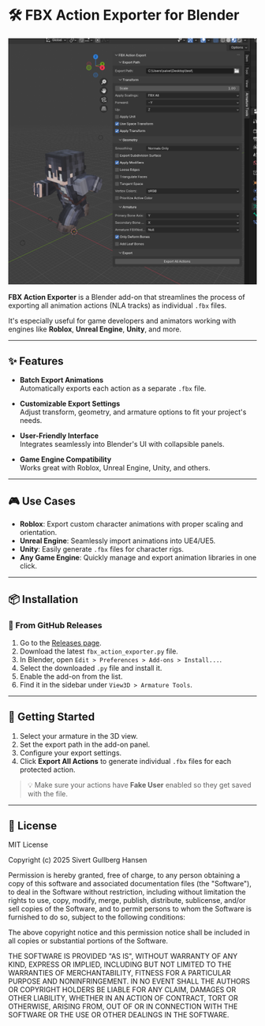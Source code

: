 # 🛠️ FBX Action Exporter for Blender

![Add-on Interface Preview](preview.png)

**FBX Action Exporter** is a Blender add-on that streamlines the process of exporting all animation actions (NLA tracks) as individual `.fbx` files.

It's especially useful for game developers and animators working with engines like **Roblox**, **Unreal Engine**, **Unity**, and more.

---

## ✨ Features

- **Batch Export Animations**  
  Automatically exports each action as a separate `.fbx` file.

- **Customizable Export Settings**  
  Adjust transform, geometry, and armature options to fit your project's needs.

- **User-Friendly Interface**  
  Integrates seamlessly into Blender's UI with collapsible panels.

- **Game Engine Compatibility**  
  Works great with Roblox, Unreal Engine, Unity, and others.

---

## 🎮 Use Cases

- **Roblox**: Export custom character animations with proper scaling and orientation.
- **Unreal Engine**: Seamlessly import animations into UE4/UE5.
- **Unity**: Easily generate `.fbx` files for character rigs.
- **Any Game Engine**: Quickly manage and export animation libraries in one click.

---

## 📦 Installation

### 🧩 From GitHub Releases

1. Go to the [Releases page](https://github.com/sivert-io/fbx-action-exporter/releases).
2. Download the latest `fbx_action_exporter.py` file.
3. In Blender, open `Edit > Preferences > Add-ons > Install...`.
4. Select the downloaded `.py` file and install it.
5. Enable the add-on from the list.
6. Find it in the sidebar under `View3D > Armature Tools`.

---

## 🚀 Getting Started

1. Select your armature in the 3D view.
2. Set the export path in the add-on panel.
3. Configure your export settings.
4. Click **Export All Actions** to generate individual `.fbx` files for each protected action.

> 💡 Make sure your actions have **Fake User** enabled so they get saved with the file.

---

## 📄 License

MIT License

Copyright (c) 2025 Sivert Gullberg Hansen

Permission is hereby granted, free of charge, to any person obtaining a copy
of this software and associated documentation files (the "Software"), to deal
in the Software without restriction, including without limitation the rights
to use, copy, modify, merge, publish, distribute, sublicense, and/or sell
copies of the Software, and to permit persons to whom the Software is
furnished to do so, subject to the following conditions:

The above copyright notice and this permission notice shall be included in all
copies or substantial portions of the Software.

THE SOFTWARE IS PROVIDED "AS IS", WITHOUT WARRANTY OF ANY KIND, EXPRESS OR
IMPLIED, INCLUDING BUT NOT LIMITED TO THE WARRANTIES OF MERCHANTABILITY,
FITNESS FOR A PARTICULAR PURPOSE AND NONINFRINGEMENT. IN NO EVENT SHALL THE
AUTHORS OR COPYRIGHT HOLDERS BE LIABLE FOR ANY CLAIM, DAMAGES OR OTHER
LIABILITY, WHETHER IN AN ACTION OF CONTRACT, TORT OR OTHERWISE, ARISING FROM,
OUT OF OR IN CONNECTION WITH THE SOFTWARE OR THE USE OR OTHER DEALINGS IN THE
SOFTWARE.
